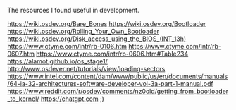 The resources I found useful in development.

https://wiki.osdev.org/Bare_Bones
https://wiki.osdev.org/Bootloader
https://wiki.osdev.org/Rolling_Your_Own_Bootloader
https://wiki.osdev.org/Disk_access_using_the_BIOS_(INT_13h)
https://www.ctyme.com/intr/rb-0106.htm
https://www.ctyme.com/intr/rb-0607.htm
https://www.ctyme.com/intr/rb-0606.htm#Table234
https://alamot.github.io/os_stage1/
http://www.osdever.net/tutorials/view/loading-sectors
https://www.intel.com/content/dam/www/public/us/en/documents/manuals/64-ia-32-architectures-software-developer-vol-3a-part-1-manual.pdf
https://www.reddit.com/r/osdev/comments/nz0old/getting_from_bootloader_to_kernel/
https://chatgpt.com ;)
